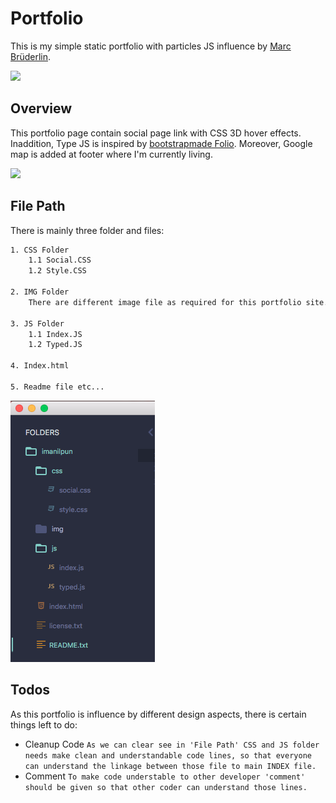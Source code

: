 # Portfolio

This is my simple static portfolio with particles JS influence by [Marc Brüderlin](https://github.com/marcbruederlin/particles.js).  

[<img src="http://i.giphy.com/CPEar2kArhFny.gif"/>](https://marcbruederlin.github.io/particles.js/)

## Overview

This portfolio page contain social page link with CSS 3D hover effects. Inaddition, Type JS is inspired by [bootstrapmade Folio](https://bootstrapmade.com/demo/themes/Folio/index.html). Moreover, Google map is added at footer where I'm currently living.

[<img src="http://i.giphy.com/CPEar2kArhFny.gif"/>](https://marcbruederlin.github.io/particles.js/)

## File Path

There is mainly three folder and files:

```sh
1. CSS Folder
    1.1 Social.CSS
    1.2 Style.CSS
    
2. IMG Folder
    There are different image file as required for this portfolio site.
    
3. JS Folder
    1.1 Index.JS
    1.2 Typed.JS
    
4. Index.html

5. Readme file etc...

```
<img src="img/folder.png" wide="500">

## Todos

As this portfolio is influence by different design aspects, there is certain things left to do:

- Cleanup Code `As we can clear see in 'File Path' CSS and JS folder needs make clean and understandable code lines, so that everyone can understand the linkage between those file to main INDEX file.`
- Comment `To make code understable to other developer 'comment' should be given so that other coder can understand those lines.` 
